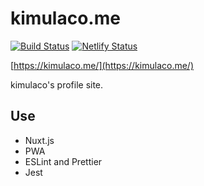# kimulaco.me

[![Build Status](https://travis-ci.org/kimulaco/kimulaco.me.svg?branch=master)](https://travis-ci.org/kimulaco/kimulaco.me)
[![Netlify Status](https://api.netlify.com/api/v1/badges/fc9cf7a6-56f4-43c9-90cc-5909447a1b56/deploy-status)](https://app.netlify.com/sites/kimulaco-me/deploys)

[https://kimulaco.me/](https://kimulaco.me/)

kimulaco's profile site.

## Use

- Nuxt.js
- PWA
- ESLint and Prettier
- Jest
